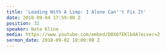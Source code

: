 ```yaml
---
title: 'Leading With A Limp: I Alone Can''t Fix It'
date: 2018-09-04 17:59:00 Z
position: 32
speaker: Nate Kline
media: https://www.youtube.com/embed/D0X6fEKlb4A?ecver=2
sermon_date: 2018-09-02 10:00:00 Z
---
```


